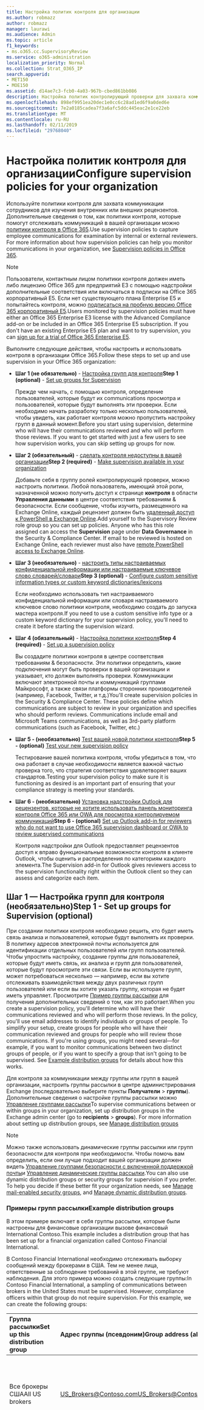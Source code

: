 ```yaml
---
title: Настройка политик контроля для организации
ms.author: robmazz
author: robmazz
manager: laurawi
ms.audience: Admin
ms.topic: article
f1_keywords:
- ms.o365.cc.SupervisoryReview
ms.service: o365-administration
localization_priority: Normal
ms.collection: Strat_O365_IP
search.appverid:
- MET150
- MOE150
ms.assetid: d14ae7c3-fcb0-4a03-967b-cbed861bb086
description: Настройка политик контролирующий проверки для захвата коммуникации сотрудников на рассмотрение.
ms.openlocfilehash: 898ef9951ea20dec1e0cc6c28ad1ed6f9a0ded6e
ms.sourcegitcommit: 7e2a0185cadea7f3a6afc5ddc445eac2e1ce22eb
ms.translationtype: MT
ms.contentlocale: ru-RU
ms.lasthandoff: 02/11/2019
ms.locfileid: "29768040"
---
```

# <a name="configure-supervision-policies-for-your-organization"></a><span data-ttu-id="c52f1-103">Настройка политик контроля для организации</span><span class="sxs-lookup"><span data-stu-id="c52f1-103">Configure supervision policies for your organization</span></span>

<span data-ttu-id="c52f1-p101">Используйте политики контроля для захвата коммуникации сотрудников для изучения внутренних или внешних рецензентов. Дополнительные сведения о том, как политики контроля, которые помогут отслеживать коммуникаций в вашей организации можно [политики контроля в Office 365](supervision-policies.md).</span><span class="sxs-lookup"><span data-stu-id="c52f1-p101">Use supervision policies to capture employee communications for examination by internal or external reviewers. For more information about how supervision policies can help you monitor communications in your organization, see [Supervision policies in Office 365](supervision-policies.md).</span></span>

> [!NOTE]
> <span data-ttu-id="c52f1-p102">Пользователи, контактным лицом политики контроля должен иметь либо лицензию Office 365 для предприятий E3 с помощью надстройки дополнительные соответствия или включаться в подписки на Office 365 корпоративный E5. Если нет существующего плана Enterprise E5 и попытайтесь контроля, можно [подписаться на пробную версию Office 365 корпоративный E5](https://go.microsoft.com/fwlink/p/?LinkID=698279).</span><span class="sxs-lookup"><span data-stu-id="c52f1-p102">Users monitored by supervision policies must have either an Office 365 Enterprise E3 license with the Advanced Compliance add-on or be included in an Office 365 Enterprise E5 subscription. If you don't have an existing Enterprise E5 plan and want to try supervision, you can [sign up for a trial of Office 365 Enterprise E5](https://go.microsoft.com/fwlink/p/?LinkID=698279).</span></span>
  
<span data-ttu-id="c52f1-108">Выполните следующие действия, чтобы настроить и использовать контроля в организации Office 365.</span><span class="sxs-lookup"><span data-stu-id="c52f1-108">Follow these steps to set up and use supervision in your Office 365 organization:</span></span>
  
- <span data-ttu-id="c52f1-109">**Шаг 1 (не обязательно)** - [Настройка групп для контроля](configure-supervision-policies.md#exampledist)</span><span class="sxs-lookup"><span data-stu-id="c52f1-109">**Step 1 (optional)** - [Set up groups for Supervision](configure-supervision-policies.md#exampledist)</span></span>

    <span data-ttu-id="c52f1-p103">Прежде чем начать, с помощью контроля, определение пользователей, которые будут их communications просмотра и пользователей, которые будут выполнять эти проверки. Если необходимо начать разработку только несколько пользователей, чтобы увидеть, как работает контроля можно пропустить настройку групп в данный момент.</span><span class="sxs-lookup"><span data-stu-id="c52f1-p103">Before you start using supervision, determine who will have their communications reviewed and who will perform those reviews. If you want to get started with just a few users to see how supervision works, you can skip setting up groups for now.</span></span>

- <span data-ttu-id="c52f1-112">**Шаг 2 (обязательный)** - [сделать контроля недоступны в вашей организации](configure-supervision-policies.md#MakeAvailable)</span><span class="sxs-lookup"><span data-stu-id="c52f1-112">**Step 2 (required)** - [Make supervision available in your organization](configure-supervision-policies.md#MakeAvailable)</span></span>

    <span data-ttu-id="c52f1-p104">Добавьте себя в группу ролей контролирующий проверки, можно настроить политики. Любой пользователь, имеющий этой роли, назначенной можно получить доступ к странице **контроля** в области **Управления данными** в центре соответствия требованиям & безопасности. Если сообщение, чтобы изучить, размещенного на Exchange Online, каждый рецензент должен быть [удаленный доступ к PowerShell в Exchange Online](https://docs.microsoft.com/powershell/exchange/exchange-online/disable-access-to-exchange-online-powershell).</span><span class="sxs-lookup"><span data-stu-id="c52f1-p104">Add yourself to the Supervisory Review role group so you can set up policies. Anyone who has this role assigned can access the **Supervision** page under **Data Governance** in the Security & Compliance Center. If email to be reviewed is hosted on Exchange Online, each reviewer must also have [remote PowerShell access to Exchange Online](https://docs.microsoft.com/powershell/exchange/exchange-online/disable-access-to-exchange-online-powershell).</span></span>

- <span data-ttu-id="c52f1-116">**Шаг 3 (необязательно)** - [настроить типы настраиваемых конфиденциальной информации или настраиваемые ключевое слово словарей/словари](configure-supervision-policies.md#sensitiveinfo)</span><span class="sxs-lookup"><span data-stu-id="c52f1-116">**Step 3 (optional)** - [Configure custom sensitive information types or custom keyword dictionaries/lexicons](configure-supervision-policies.md#sensitiveinfo)</span></span>

    <span data-ttu-id="c52f1-117">Если необходимо использовать тип настраиваемого конфиденциальной информации или словаря настраиваемого ключевое слово политики контроля, необходимо создать до запуска мастера контроля.</span><span class="sxs-lookup"><span data-stu-id="c52f1-117">If you need to use a custom sensitive info type or a custom keyword dictionary for your supervision policy, you'll need to create it before starting the supervision wizard.</span></span>

- <span data-ttu-id="c52f1-118">**Шаг 4 (обязательный)** - [Настройка политики контроля](configure-supervision-policies.md#setupsuper)</span><span class="sxs-lookup"><span data-stu-id="c52f1-118">**Step 4 (required)** - [Set up a supervision policy](configure-supervision-policies.md#setupsuper)</span></span>

    <span data-ttu-id="c52f1-p105">Вы создадите политики контроля в центре соответствия требованиям & безопасности. Эти политики определить, какие подключения могут быть проверки в вашей организации и указывает, кто должен выполнять проверки. Коммуникации включают электронной почты и коммуникаций группами Майкрософт, а также связи платформы сторонних производителей (например, Facebook, Twitter, и т.д.)</span><span class="sxs-lookup"><span data-stu-id="c52f1-p105">You'll create supervision policies in the Security & Compliance Center. These policies define which communications are subject to review in your organization and specifies who should perform reviews. Communications include email and Microsoft Teams communications, as well as 3rd-party platform communications (such as Facebook, Twitter, etc.)</span></span>

- <span data-ttu-id="c52f1-122">**Шаг 5 - (необязательно)** [Test вашей новой политики контроля](configure-supervision-policies.md#TestPolicy)</span><span class="sxs-lookup"><span data-stu-id="c52f1-122">**Step 5 - (optional)** [Test your new supervision policy](configure-supervision-policies.md#TestPolicy)</span></span>

    <span data-ttu-id="c52f1-123">Тестирование вашей политика контроля, чтобы убедиться в том, что она работает в случае необходимости является важной частью проверка того, что стратегия соответствия удовлетворяет ваших стандартов.</span><span class="sxs-lookup"><span data-stu-id="c52f1-123">Testing your supervision policy to make sure it is functioning as desired is an important part of ensuring that your compliance strategy is meeting your standards.</span></span>

- <span data-ttu-id="c52f1-124">**Шаг 6 - (необязательно)** [Установка надстройки Outlook для рецензентов, которые не хотите использовать панель мониторинга контроля Office 365 или OWA для просмотра контролируемом коммуникаций](configure-supervision-policies.md#UseOutlook)</span><span class="sxs-lookup"><span data-stu-id="c52f1-124">**Step 6 - (optional)** [Set up Outlook add-in for reviewers who do not want to use Office 365 supervision dashboard or OWA to review supervised communications](configure-supervision-policies.md#UseOutlook)</span></span>

    <span data-ttu-id="c52f1-125">Контроля надстройки для Outlook предоставляет рецензентов доступ к вправо функциональные возможности контроля в клиенте Outlook, чтобы оценить и распределения по категориям каждого элемента.</span><span class="sxs-lookup"><span data-stu-id="c52f1-125">The Supervision add-in for Outlook gives reviewers access to the supervision functionality right within the Outlook client so they can assess and categorize each item.</span></span>

<span data-ttu-id="c52f1-126"><a name="exampledist"> </a></span><span class="sxs-lookup"><span data-stu-id="c52f1-126"></span></span>

## <a name="step-1---set-up-groups-for-supervision-optional"></a><span data-ttu-id="c52f1-127">Шаг 1 — Настройка групп для контроля (необязательно)</span><span class="sxs-lookup"><span data-stu-id="c52f1-127">Step 1 - Set up groups for Supervision (optional)</span></span>

 <span data-ttu-id="c52f1-p106">При создании политики контроля необходимо решить, кто будет иметь связь анализа и пользователей, которые будут выполнять их проверки. В политику адресов электронной почты используется для идентификации отдельных пользователей или групп пользователей. Чтобы упростить настройку, создание группы для пользователей, которые будут иметь связь, их анализа и групп для пользователей, которые будут просмотрите эти связи. Если вы используете групп, может потребоваться несколько — например, если вы хотите отслеживать взаимодействия между двух различных групп пользователей или если вы хотите указать группу, которая не будет иметь управляет. Просмотрите [Пример группы рассылки](configure-supervision-policies.md#GroupExample) для получения дополнительных сведений о том, как это работает.</span><span class="sxs-lookup"><span data-stu-id="c52f1-p106">When you create a supervision policy, you'll determine who will have their communications reviewed and who will perform those reviews. In the policy, you'll use email addresses to identify individuals or groups of people. To simplify your setup, create groups for people who will have their communication reviewed and groups for people who will review those communications. If you're using groups, you might need several—for example, if you want to monitor communications between two distinct groups of people, or if you want to specify a group that isn't going to be supervised. See [Example distribution groups](configure-supervision-policies.md#GroupExample) for details about how this works.</span></span>
  
<span data-ttu-id="c52f1-p107">Для контроля за коммуникации между группы или групп в вашей организации, настроить группы рассылки в центре администрирования Exchange (последовательно выберите пункты **Получатели** \> **группы**). Дополнительные сведения о настройке группы рассылки можно [Управление группами рассылки](http://go.microsoft.com/fwlink/?LinkId=613635)</span><span class="sxs-lookup"><span data-stu-id="c52f1-p107">To supervise communications between or within groups in your organization, set up distribution groups in the Exchange admin center (go to **recipients** \> **groups**). For more information about setting up distribution groups, see [Manage distribution groups](http://go.microsoft.com/fwlink/?LinkId=613635)</span></span>
  
> [!NOTE]
> <span data-ttu-id="c52f1-p108">Можно также использовать динамические группы рассылки или групп безопасности для контроля при необходимости. Чтобы помочь вам определить, если они лучше подходит вашей организации должен видеть [Управление группами безопасности с включенной поддержкой почты](http://go.microsoft.com/fwlink/?LinkId=627033)и [Управление динамические группы рассылки](http://go.microsoft.com/fwlink/?LinkId=627058).</span><span class="sxs-lookup"><span data-stu-id="c52f1-p108">You can also use dynamic distribution groups or security groups for supervision if you prefer. To help you decide if these better fit your organization needs, see [Manage mail-enabled security groups](http://go.microsoft.com/fwlink/?LinkId=627033), and [Manage dynamic distribution groups](http://go.microsoft.com/fwlink/?LinkId=627058).</span></span>
  
<span data-ttu-id="c52f1-137"><a name="GroupExample"> </a></span><span class="sxs-lookup"><span data-stu-id="c52f1-137"></span></span>

### <a name="example-distribution-groups"></a><span data-ttu-id="c52f1-138">Примеры групп рассылки</span><span class="sxs-lookup"><span data-stu-id="c52f1-138">Example distribution groups</span></span>

<span data-ttu-id="c52f1-139">В этом примере включает в себя группы рассылки, которые были настроены для финансовые организации вызове финансовый International Contoso.</span><span class="sxs-lookup"><span data-stu-id="c52f1-139">This example includes a distribution group that has been set up for a financial organization called Contoso Financial International.</span></span>
  
<span data-ttu-id="c52f1-p109">В Contoso Financial International необходимо отслеживать выборку сообщений между брокерами в США. Тем не менее лица, ответственные за соблюдение требований в этой группе, не требуют наблюдения. Для этого примера можно создать следующие группы:</span><span class="sxs-lookup"><span data-stu-id="c52f1-p109">In Contoso Financial International, a sampling of communications between brokers in the United States must be supervised. However, compliance officers within that group do not require supervision. For this example, we can create the following groups:</span></span>
  
|<span data-ttu-id="c52f1-143">**Группа рассылки**</span><span class="sxs-lookup"><span data-stu-id="c52f1-143">**Set up this distribution group**</span></span>|<span data-ttu-id="c52f1-144">**Адрес группы (псевдоним)**</span><span class="sxs-lookup"><span data-stu-id="c52f1-144">**Group address (alias)**</span></span>|<span data-ttu-id="c52f1-145">**Описание**</span><span class="sxs-lookup"><span data-stu-id="c52f1-145">**Description**</span></span>|
|:-----|:-----|:-----|
|<span data-ttu-id="c52f1-146">Все брокеры США</span><span class="sxs-lookup"><span data-stu-id="c52f1-146">All US brokers</span></span> | <span data-ttu-id="c52f1-147">US_Brokers@Contoso.com</span><span class="sxs-lookup"><span data-stu-id="c52f1-147">US_Brokers@Contoso.com</span></span> | <span data-ttu-id="c52f1-148">Эта группа содержит адреса электронной почты всех брокеров из США, которые работают в компании Contoso.</span><span class="sxs-lookup"><span data-stu-id="c52f1-148">This group includes email addresses for all US-based brokers who work for Contoso.</span></span> |
| <span data-ttu-id="c52f1-149">Все ответственные за соответствие требованиям в США</span><span class="sxs-lookup"><span data-stu-id="c52f1-149">All US compliance officers</span></span> | <span data-ttu-id="c52f1-150">US_Compliance@Contoso.com</span><span class="sxs-lookup"><span data-stu-id="c52f1-150">US_Compliance@Contoso.com</span></span>  | <span data-ttu-id="c52f1-p110">Эта группа включает в себя адреса электронной почты для всех США контролеры, работающие для компании Contoso. Поскольку эта группа подмножество всех брокеры США, можно использовать этот псевдоним для освобождения контролеры из политики контроля.</span><span class="sxs-lookup"><span data-stu-id="c52f1-p110">This group includes email addresses for all US-based compliance officers who work for Contoso. Because this group is a subset of all US-based brokers, you can use this alias to exempt compliance officers from a supervision policy.</span></span> |
  
<span data-ttu-id="c52f1-153"><a name="MakeAvailable"> </a></span><span class="sxs-lookup"><span data-stu-id="c52f1-153"></span></span>

## <a name="step-2---make-supervision-available-in-your-organization-required"></a><span data-ttu-id="c52f1-154">Шаг 2 — сделать контроля недоступны в вашей организации (обязательный)</span><span class="sxs-lookup"><span data-stu-id="c52f1-154">Step 2 - Make supervision available in your organization (required)</span></span>

<span data-ttu-id="c52f1-155">Чтобы сделать **контроля** в меню параметров в центре соответствия требованиям & безопасности, необходимо назначить роль контролирующий Review администратора.</span><span class="sxs-lookup"><span data-stu-id="c52f1-155">To make **Supervision** available as a menu option in the Security & Compliance Center, you must be assigned the Supervisory Review Administrator role.</span></span>
  
<span data-ttu-id="c52f1-156">Для этого можно либо добавить себя как член группы ролей контролирующий Просмотр, или можно создать новую группу ролей.</span><span class="sxs-lookup"><span data-stu-id="c52f1-156">To do this, you can either add yourself as a member of the Supervisory Review role group, or you can create a new role group.</span></span>
  
### <a name="add-members-to-the-supervisory-review-role-group"></a><span data-ttu-id="c52f1-157">Добавление членов в группу ролей контролирующий проверки</span><span class="sxs-lookup"><span data-stu-id="c52f1-157">Add members to the Supervisory Review role group</span></span>

1. <span data-ttu-id="c52f1-158">Вход в [https://protection.office.com](https://protection.office.com) с использованием учетных данных для учетной записи администратора в организации Office 365.</span><span class="sxs-lookup"><span data-stu-id="c52f1-158">Sign into [https://protection.office.com](https://protection.office.com) using credentials for an admin account in your Office 365 organization.</span></span>

2. <span data-ttu-id="c52f1-159">В центре соответствия требованиям & безопасности перейдите к **разрешениями**.</span><span class="sxs-lookup"><span data-stu-id="c52f1-159">In the Security & Compliance Center, go to **Permissions**.</span></span>

3. <span data-ttu-id="c52f1-160">Выберите группу ролей **Контролирующий Review** и щелкните значок Правка.</span><span class="sxs-lookup"><span data-stu-id="c52f1-160">Select the **Supervisory Review** role group and then click the Edit icon.</span></span>

4. <span data-ttu-id="c52f1-161">В разделе **Участники** добавьте пользователей, которые вы хотите управлять контроля для вашей организации.</span><span class="sxs-lookup"><span data-stu-id="c52f1-161">In the **Members** section, add the people who you want to manage supervision for your organization.</span></span>

### <a name="create-a-new-role-group"></a><span data-ttu-id="c52f1-162">Создание новой группы ролей</span><span class="sxs-lookup"><span data-stu-id="c52f1-162">Create a new role group</span></span>

1. <span data-ttu-id="c52f1-163">Вход в [https://protection.office.com](https://protection.office.com) с использованием учетных данных для учетной записи администратора в организации Office 365.</span><span class="sxs-lookup"><span data-stu-id="c52f1-163">Sign into [https://protection.office.com](https://protection.office.com) using credentials for an admin account in your Office 365 organization.</span></span>

2. <span data-ttu-id="c52f1-164">В центре соответствия требованиям & безопасности, перейдите к **разрешениями** и нажмите кнопку Добавить (**+**).</span><span class="sxs-lookup"><span data-stu-id="c52f1-164">In the Security & Compliance Center, go to **Permissions** and then click Add (**+**).</span></span>

3. <span data-ttu-id="c52f1-p111">В разделе **ролей** нажмите кнопку Добавить (**+**) и прокрутки вниз до **Контролирующий Review администратора**. Добавьте эту роль в группу ролей.</span><span class="sxs-lookup"><span data-stu-id="c52f1-p111">In the **Roles** section, click Add (**+**) and scroll down to **Supervisory Review Administrator**. Add this role to the role group.</span></span>

4. <span data-ttu-id="c52f1-167">В разделе **Участники** добавьте пользователей, которые вы хотите управлять контроля для вашей организации.</span><span class="sxs-lookup"><span data-stu-id="c52f1-167">In the **Members** section, add the people who you want to manage supervision for your organization.</span></span>

<span data-ttu-id="c52f1-168">Дополнительные сведения о группах ролей и разрешений можно [разрешения безопасности Office 365 &amp; центре соответствия требованиям](permissions-in-the-security-and-compliance-center.md).</span><span class="sxs-lookup"><span data-stu-id="c52f1-168">For more information about role groups and permissions, see [Permissions in the Office 365 Security &amp; Compliance Center](permissions-in-the-security-and-compliance-center.md).</span></span>

### <a name="enable-remote-powershell-access-for-reviewers-if-email-is-hosted-on-exchange-online"></a><span data-ttu-id="c52f1-169">Включить удаленный доступ к PowerShell для рецензентов (если электронной почты, размещенного на Exchange Online)</span><span class="sxs-lookup"><span data-stu-id="c52f1-169">Enable remote PowerShell access for reviewers (if email is hosted on Exchange Online)</span></span>

1. <span data-ttu-id="c52f1-170">Следуйте рекомендациям в статье [разрешать и запрещать доступ к Exchange Online PowerShell](https://docs.microsoft.com/powershell/exchange/exchange-online/disable-access-to-exchange-online-powershell).</span><span class="sxs-lookup"><span data-stu-id="c52f1-170">Follow the guidance in [Enable or disable access to Exchange Online PowerShell](https://docs.microsoft.com/powershell/exchange/exchange-online/disable-access-to-exchange-online-powershell).</span></span>

<span data-ttu-id="c52f1-171"><a name="sensitiveinfo"> </a></span><span class="sxs-lookup"><span data-stu-id="c52f1-171"></span></span>
  
## <a name="step-3---create-custom-sensitive-information-types-or-custom-keyword-dictionaries-optional"></a><span data-ttu-id="c52f1-172">Шаг 3 — Создание типы настраиваемых конфиденциальной информации или словарей настраиваемых ключевого слова (необязательно)</span><span class="sxs-lookup"><span data-stu-id="c52f1-172">Step 3 - Create custom sensitive information types or custom keyword dictionaries (optional)</span></span>

<span data-ttu-id="c52f1-173">Чтобы выбрать из существующих типов настраиваемых конфиденциальной информации или словарей настраиваемых ключевого слова в мастере политики контроля необходимо сначала создать эти элементы при необходимости.</span><span class="sxs-lookup"><span data-stu-id="c52f1-173">In order to pick from existing custom sensitive information types or custom keyword dictionaries in the supervision policy wizard, you first need to create these items if needed.</span></span>

### <a name="create-custom-sensitive-information-types"></a><span data-ttu-id="c52f1-174">Создание типов настраиваемых конфиденциальной информации</span><span class="sxs-lookup"><span data-stu-id="c52f1-174">Create custom sensitive information types</span></span>

1. <span data-ttu-id="c52f1-p112">Создание нового типа конфиденциальной информации в центре соответствия требованиям & безопасности Office 365. Перейдите к **классификации** \> **типов конфиденциальной информации** и следуйте инструкциям **мастера создания типа конфиденциальной информации**. Здесь вы обязуетесь:</span><span class="sxs-lookup"><span data-stu-id="c52f1-p112">Create a new sensitive information type in the Office 365 Security & Compliance Center. Navigate to **Classifications** \> **Sensitive info types** and follow the steps in the **New sensitive info type wizard**. Here you will:</span></span>

    - <span data-ttu-id="c52f1-178">Определите имя и описание для типа конфиденциальной информации</span><span class="sxs-lookup"><span data-stu-id="c52f1-178">Define a name and description for the sensitive info type</span></span>
    - <span data-ttu-id="c52f1-179">Определите близости, уровень вероятности и элементы основной шаблон</span><span class="sxs-lookup"><span data-stu-id="c52f1-179">Define the proximity, confidence level, and primary pattern elements</span></span>
    - <span data-ttu-id="c52f1-180">Просмотрите выбранные параметры и создать тип конфиденциальной информации</span><span class="sxs-lookup"><span data-stu-id="c52f1-180">Review your selections and create the sensitive info type</span></span>

    <span data-ttu-id="c52f1-181">Для получения дополнительных сведений см. [Создание типа настраиваемого конфиденциальной информации](create-a-custom-sensitive-information-type.md).</span><span class="sxs-lookup"><span data-stu-id="c52f1-181">For more detailed information, see [Create a custom sensitive information type](create-a-custom-sensitive-information-type.md).</span></span>

### <a name="create-custom-keyword-dictionarylexicon"></a><span data-ttu-id="c52f1-182">Создание словаря настраиваемого ключевое слово/словарь</span><span class="sxs-lookup"><span data-stu-id="c52f1-182">Create custom keyword dictionary/lexicon</span></span>

1. <span data-ttu-id="c52f1-p113">В текстовом редакторе (например, "Блокнот"), создайте новый файл, который включает в себя ключевых терминов, которые вы хотите отслеживать в политике контроля. Убедитесь, что каждый термин в отдельной строке и сохраните файл в формате **Юникод и UTF-16 (маленьким Endian)** .</span><span class="sxs-lookup"><span data-stu-id="c52f1-p113">Using a text editor (like Notepad), create a new file that includes the keyword terms you'd like to monitor in a supervision policy. Make sure each term is on a separate line and save the file in the **Unicode/UTF-16 (Little Endian)** format.</span></span>
2. <span data-ttu-id="c52f1-p114">Импорт файла ключевого слова в клиент Office 365 с помощью PowerShell. Для подключения к Office 365 с помощью PowerShell видеть [подключение к & безопасности Office 365 PowerShell центр соответствия требованиям](https://docs.microsoft.com/powershell/exchange/office-365-scc/connect-to-scc-powershell/connect-to-scc-powershell).</span><span class="sxs-lookup"><span data-stu-id="c52f1-p114">Import the keyword file into your Office 365 tenant using PowerShell. To connect to Office 365 with PowerShell, see [Connect to Office 365 Security & Compliance Center PowerShell](https://docs.microsoft.com/powershell/exchange/office-365-scc/connect-to-scc-powershell/connect-to-scc-powershell).</span></span>

    <span data-ttu-id="c52f1-187">После подключения к Office 365 с помощью PowerShell, выполните следующие команды, чтобы импортировать словаре ключевое слово:</span><span class="sxs-lookup"><span data-stu-id="c52f1-187">After you've connected to Office 365 with PowerShell, run the following commands to import your keyword dictionary:</span></span>

    ```
    $fileData = Get-Content "your keyword path and file name" -Encoding Byte -ReadCount 0

    New-DlpKeywordDictionary -Name "Name for your keyword dictionary" -Description "optional description for your keyword dictionary" -FileData $fileData
    ```
    <span data-ttu-id="c52f1-188">Для получения дополнительных сведений см. [Создание словаря ключевого слова](create-a-keyword-dictionary.md).</span><span class="sxs-lookup"><span data-stu-id="c52f1-188">For more detailed information, see [Create a keyword dictionary](create-a-keyword-dictionary.md).</span></span>

3. <span data-ttu-id="c52f1-p115">Создание нового типа конфиденциальной информации в центре соответствия требованиям & безопасности Office 365. Перейдите к **классификации** \> **типов конфиденциальной информации** и следуйте инструкциям **мастера создания типа конфиденциальной информации**. Здесь вы обязуетесь:</span><span class="sxs-lookup"><span data-stu-id="c52f1-p115">Create a new sensitive information type in the Office 365 Security & Compliance Center. Navigate to **Classifications** \> **Sensitive info types** and follow the steps in the **New sensitive info type wizard**. Here you will:</span></span>

    - <span data-ttu-id="c52f1-192">Определите имя и описание для типа конфиденциальной информации</span><span class="sxs-lookup"><span data-stu-id="c52f1-192">Define a name and description for the sensitive info type</span></span>
    - <span data-ttu-id="c52f1-193">Добавление вспомогательного словаря в качестве требования для соответствующего элемента</span><span class="sxs-lookup"><span data-stu-id="c52f1-193">Add your custom dictionary as a requirement for the matching element</span></span>
    - <span data-ttu-id="c52f1-194">Просмотрите выбранные параметры и создать тип конфиденциальной информации</span><span class="sxs-lookup"><span data-stu-id="c52f1-194">Review your selections and create the sensitive info type</span></span>

    <span data-ttu-id="c52f1-195">После создания настраиваемого словаря/словарь можно просмотреть настроенные ключевых слов, с помощью командлета [Get-DlpKeywordDictionary](https://docs.microsoft.com/powershell/module/exchange/policy-and-compliance-dlp/get-dlpkeyworddictionary) или добавлять и удалять термины, с помощью командлета [Set-DlpKeywordDictionary](https://docs.microsoft.com/powershell/module/exchange/policy-and-compliance-dlp/set-dlpkeyworddictionary) .</span><span class="sxs-lookup"><span data-stu-id="c52f1-195">After the custom dictionary/lexicon is created, you can view the configured keywords using the [Get-DlpKeywordDictionary](https://docs.microsoft.com/powershell/module/exchange/policy-and-compliance-dlp/get-dlpkeyworddictionary) cmdlet or add and remove terms using the [Set-DlpKeywordDictionary](https://docs.microsoft.com/powershell/module/exchange/policy-and-compliance-dlp/set-dlpkeyworddictionary) cmdlet.</span></span>

    <span data-ttu-id="c52f1-196">Для получения дополнительных сведений см. [Создание типа настраиваемого конфиденциальной информации](create-a-custom-sensitive-information-type.md).</span><span class="sxs-lookup"><span data-stu-id="c52f1-196">For more detailed information, see [Create a custom sensitive information type](create-a-custom-sensitive-information-type.md).</span></span>

<span data-ttu-id="c52f1-197"><a name="setupsuper"> </a></span><span class="sxs-lookup"><span data-stu-id="c52f1-197"></span></span>

## <a name="step-4---set-up-a-supervision-policy-required"></a><span data-ttu-id="c52f1-198">Шаг 4: настройте политику контроля (обязательный)</span><span class="sxs-lookup"><span data-stu-id="c52f1-198">Step 4 - Set up a supervision policy (required)</span></span>
  
1. <span data-ttu-id="c52f1-199">Вход в [https://protection.office.com](https://protection.office.com) с использованием учетных данных для учетной записи администратора в организации Office 365.</span><span class="sxs-lookup"><span data-stu-id="c52f1-199">Sign into [https://protection.office.com](https://protection.office.com) using credentials for an admin account in your Office 365 organization.</span></span>

2. <span data-ttu-id="c52f1-200">В центре соответствия требованиям & безопасности выберите **контроля**.</span><span class="sxs-lookup"><span data-stu-id="c52f1-200">In the Security & Compliance Center, select **Supervision**.</span></span>
  
3. <span data-ttu-id="c52f1-p116">Выберите команду **Создать** и затем следуйте указаниям мастера для настройки политики на следующих страницах. С помощью мастера, который выполняет следующие действия:</span><span class="sxs-lookup"><span data-stu-id="c52f1-p116">Select **Create** and then follow the wizard to set up the following pages of the policy. Using the wizard, you will:</span></span>

    - <span data-ttu-id="c52f1-203">Задайте политику, имя и описание.</span><span class="sxs-lookup"><span data-stu-id="c52f1-203">Give the policy a name and description.</span></span>
    - <span data-ttu-id="c52f1-204">Выбор пользователей или групп, чтобы контролировать, включая Выбор пользователей или групп, которые требуется исключить.</span><span class="sxs-lookup"><span data-stu-id="c52f1-204">Choose the users or groups to supervise, including choosing users or groups you'd like to exclude.</span></span>
    - <span data-ttu-id="c52f1-205">Определите условия политики контроля.</span><span class="sxs-lookup"><span data-stu-id="c52f1-205">Define the supervision policy conditions.</span></span>
    - <span data-ttu-id="c52f1-p117">Выберите, нужно ли включать типы конфиденциальной информации. Здесь указывается, где можно выбрать по умолчанию и типы настраиваемых конфиденциальные сведения.</span><span class="sxs-lookup"><span data-stu-id="c52f1-p117">Choose if you'd like to include sensitive information types. This is where you can select default and custom sensitive info types.</span></span>
    - <span data-ttu-id="c52f1-208">Определите процент коммуникаций для просмотра.</span><span class="sxs-lookup"><span data-stu-id="c52f1-208">Define the percentage of communications to review.</span></span>
    - <span data-ttu-id="c52f1-p118">Выберите пункт Рецензенты для политики. Проверяющие могут быть отдельным пользователям или [группам безопасности с включенной поддержкой почты](https://docs.microsoft.com/Exchange/recipients-in-exchange-online/manage-mail-enabled-security-groups#create-a-mail-enabled-security-group).</span><span class="sxs-lookup"><span data-stu-id="c52f1-p118">Choose the reviewers for the policy. Reviewers can be individual users or [mail-enabled security groups](https://docs.microsoft.com/Exchange/recipients-in-exchange-online/manage-mail-enabled-security-groups#create-a-mail-enabled-security-group).</span></span>
    - <span data-ttu-id="c52f1-211">Просмотрите выбранные параметры политики и создать политику.</span><span class="sxs-lookup"><span data-stu-id="c52f1-211">Review your policy selections and create the policy.</span></span>

<span data-ttu-id="c52f1-212"><a name="TestPolicy"> </a></span><span class="sxs-lookup"><span data-stu-id="c52f1-212"></span></span>

## <a name="step-5---test-your-supervision-policy-optional"></a><span data-ttu-id="c52f1-213">Шаг 5 - Test вашей политике контроля (необязательно)</span><span class="sxs-lookup"><span data-stu-id="c52f1-213">Step 5 - Test your supervision policy (optional)</span></span>

<span data-ttu-id="c52f1-p119">После создания политики контроля, рекомендуется проверить, убедитесь, что условия, которую вы задали должным образом применяются в политике. Можно также для [проверки политик предотвращения (DLP) потери данных](create-test-tune-dlp-policy.md) при политик контроля включают типы конфиденциальной информации. Выполните следующие действия, чтобы проверить политики контроля.</span><span class="sxs-lookup"><span data-stu-id="c52f1-p119">After you create a supervision policy, it's a good idea to test to make sure that the conditions you defined are being properly enforced by the policy. You may also want to [test your data loss prevention (DLP) policies](create-test-tune-dlp-policy.md) if your supervision policies include sensitive information types. Follow the steps below to test your supervision policy:</span></span>

1. <span data-ttu-id="c52f1-217">Open клиентом электронной почты или группами Майкрософт войти в систему под учетной записью контролируемом пользователя, заданных в политике, которое требуется проверить.</span><span class="sxs-lookup"><span data-stu-id="c52f1-217">Open an email client or Microsoft Teams logged in as a supervised user defined in the policy you want to test.</span></span>
2. <span data-ttu-id="c52f1-p120">Отправка электронной почты или группами Майкрософт чата, заданным критериям, который был определен в политике контроля. Это может быть ключевое слово, размер вложения, домен, и т.д. Убедитесь, что вам определить, является ли настроек параметров условного в политике слишком строгий или слишком строгую.</span><span class="sxs-lookup"><span data-stu-id="c52f1-p120">Send an email or Microsoft Teams chat that meets the criteria you've defined in the supervision policy. This can be a keyword, attachment size, domain, etc. Make sure you determine if your configured conditional settings in the policy is too restrictive or too lenient.</span></span>

    > [!Note]
    > <span data-ttu-id="c52f1-p121">Может быть назначенными политиками по электронной почте обрабатываются в почти в режиме реального времени и сразу же после настройки политики, можно проверить. Обсуждения в группах Майкрософт может занять до 24 часов для полной обработки в политике.</span><span class="sxs-lookup"><span data-stu-id="c52f1-p121">Emails subject to defined policies are processed in near real-time and can be tested immediately after the policy is configured. Chats in Microsoft Teams can take up to 24 hours to fully process in a policy.</span></span> 

3. <span data-ttu-id="c52f1-p122">Войдите в качестве проверяющего, определенных в политике контроля клиента Office 365. Перейдите к **контроля** > *Your политики Custom* > **Open** для просмотра отчетов для политики.</span><span class="sxs-lookup"><span data-stu-id="c52f1-p122">Log into your Office 365 tenant as a reviewer designated in the supervision policy. Navigate to **Supervision** > *Your Custom Policy* > **Open** to view the report for the policy.</span></span>

<span data-ttu-id="c52f1-224"><a name="UseOutlook"> </a></span><span class="sxs-lookup"><span data-stu-id="c52f1-224"></span></span>

## <a name="step-6---set-up-outlook-add-in-for-reviewers-optional"></a><span data-ttu-id="c52f1-225">Шаг 6 - Настройка надстройки Outlook для рецензентов (необязательно)</span><span class="sxs-lookup"><span data-stu-id="c52f1-225">Step 6 - Set up Outlook add-in for reviewers (optional)</span></span>

<span data-ttu-id="c52f1-226">Рецензентов, которые необходимо использовать Outlook вместо использования панели мониторинга контроля в Office 365 или Outlook в Интернете для проверки связи необходимо установить контроля надстройки для их клиента Outlook.</span><span class="sxs-lookup"><span data-stu-id="c52f1-226">Reviewers that want to use Outlook instead of using the Supervision dashboard in Office 365 or Outlook on the web to review communications must install the Supervision add-in for their Outlook client.</span></span>

### <a name="step-1-copy-the-address-for-the-supervision-mailbox"></a><span data-ttu-id="c52f1-227">Шаг 1: Скопируйте адрес почтового ящика контроля</span><span class="sxs-lookup"><span data-stu-id="c52f1-227">Step 1: Copy the address for the supervision mailbox</span></span>

<span data-ttu-id="c52f1-228">Чтобы установить надстройки для Outlook на рабочем столе, вам потребуются адрес для контроля почтового ящика, который был создан как часть процесса установки политики контроля.</span><span class="sxs-lookup"><span data-stu-id="c52f1-228">To install the add-in for Outlook desktop, you'll need the address for the supervision mailbox that was created as part of the supervision policy setup.</span></span>
  
> [!NOTE]
> <span data-ttu-id="c52f1-229">Если созданный другим пользователем политики, то необходимо получить этот адрес из них, чтобы установить надстройку.</span><span class="sxs-lookup"><span data-stu-id="c52f1-229">If someone else created the policy, you'll need to get this address from them to install the add-in.</span></span>

 <span data-ttu-id="c52f1-230">**Чтобы найти адрес почтового ящика контроля**</span><span class="sxs-lookup"><span data-stu-id="c52f1-230">**To find the supervision mailbox address**</span></span>
  
1. <span data-ttu-id="c52f1-231">Вход в [безопасности &amp; центре соответствия требованиям](https://protection.office.com) с использованием учетных данных для учетной записи администратора в организации Office 365.</span><span class="sxs-lookup"><span data-stu-id="c52f1-231">Sign into the [Security &amp; Compliance Center](https://protection.office.com) using credentials for an admin account in your Office 365 organization.</span></span>

2. <span data-ttu-id="c52f1-232">Перейдите к **контроля**.</span><span class="sxs-lookup"><span data-stu-id="c52f1-232">Go to **Supervision**.</span></span>

3. <span data-ttu-id="c52f1-233">Выберите политику контроля, сбор коммуникаций, которые необходимо просмотреть.</span><span class="sxs-lookup"><span data-stu-id="c52f1-233">Click the supervision policy that's gathering the communications you want to review.</span></span>

4. <span data-ttu-id="c52f1-234">Всплывающее окно сведения о политике в разделе **контроля почтового ящика**скопируйте адрес.</span><span class="sxs-lookup"><span data-stu-id="c52f1-234">In the policy details flyout, under **Supervision mailbox**, copy the address.</span></span><br/><span data-ttu-id="c52f1-235">![В разделе «Контроля почтового ящика» отображаются с выделением адрес почтового ящика контроля всплывающее окно сведений политики контроля](media/71779d0e-4f01-4dd3-8234-5f9c30eeb067.jpg)</span><span class="sxs-lookup"><span data-stu-id="c52f1-235">![The 'Supervision Mailbox' section of a supervision policy's details flyout showing the supervision mailbox address highlighted](media/71779d0e-4f01-4dd3-8234-5f9c30eeb067.jpg)</span></span>
  
### <a name="step-2-configure-the-supervision-mailbox-for-outlook-desktop-access"></a><span data-ttu-id="c52f1-236">Шаг 2: Настройка почтовых ящиков контроля для доступа к Outlook для настольных систем</span><span class="sxs-lookup"><span data-stu-id="c52f1-236">Step 2: Configure the supervision mailbox for Outlook desktop access</span></span>

<span data-ttu-id="c52f1-237">Далее рецензентов потребуется выполнить две команды Exchange Online PowerShell, необходимые для подключения к почтовому ящику контроля Outlook.</span><span class="sxs-lookup"><span data-stu-id="c52f1-237">Next, reviewers will need to run a couple Exchange Online PowerShell commands so they can connect Outlook to the supervision mailbox.</span></span>
  
1. <span data-ttu-id="c52f1-p123">Подключение к Exchange Online PowerShell. [Как это сделать?](https://docs.microsoft.com/powershell/exchange/exchange-online/connect-to-exchange-online-powershell/connect-to-exchange-online-powershell)</span><span class="sxs-lookup"><span data-stu-id="c52f1-p123">Connect to Exchange Online PowerShell. [How do I do this?](https://docs.microsoft.com/powershell/exchange/exchange-online/connect-to-exchange-online-powershell/connect-to-exchange-online-powershell)</span></span>

2. <span data-ttu-id="c52f1-240">Выполните следующие команды, где *SupervisoryReview{GUID}@domain.onmicrosoft.com* — адрес, скопированный в шаге 1, а *пользователь* — это имя проверяющий пользователей, которые будут подключаться к почтовому ящику контроля на шаге 3.</span><span class="sxs-lookup"><span data-stu-id="c52f1-240">Run the following commands, where  *SupervisoryReview{GUID}@domain.onmicrosoft.com*  is the address you copied in Step 1 above, and  *User*  is the name of the reviewer who will be connecting to the supervision mailbox in Step 3.</span></span>

    ```Add-MailboxPermission "SupervisoryReview{GUID}@domain.onmicrosoft.com" -User <alias or email address of the account that has reviewer permissions to the supervision mailbox> -AccessRights FullAccess```

    ```Set-Mailbox "<SupervisoryReview{GUID}@domain.onmicrosoft.com>" -HiddenFromAddressListsEnabled: $false```

3. <span data-ttu-id="c52f1-241">Подождите, пока по крайней мере один час, прежде чем перейти к шагу 3 ниже.</span><span class="sxs-lookup"><span data-stu-id="c52f1-241">Wait at least an hour before moving on to Step 3 below.</span></span>

### <a name="step-3-create-an-outlook-profile-to-connect-to-the-supervision-mailbox"></a><span data-ttu-id="c52f1-242">Шаг 3: Создание профиля Outlook для подключения к почтовому ящику контроля</span><span class="sxs-lookup"><span data-stu-id="c52f1-242">Step 3: Create an Outlook profile to connect to the supervision mailbox</span></span>

<span data-ttu-id="c52f1-243">На последнем этапе рецензентов потребуется создать профиль Outlook для подключения к почтовому ящику контроля.</span><span class="sxs-lookup"><span data-stu-id="c52f1-243">For the final step, reviewers will need to create an Outlook profile to connect to the supervision mailbox.</span></span>

> [!NOTE]
> <span data-ttu-id="c52f1-p124">Чтобы создать новый профиль Outlook, используется параметры электронной почты в панели управления Windows. Путь, который времени для получения этих параметров могут зависеть от операционной системы Windows (Windows 7, Windows 8 или Windows 10) требуется использовать, и какие версии Outlook.</span><span class="sxs-lookup"><span data-stu-id="c52f1-p124">To create a new Outlook profile, you'll use the Mail settings in the Windows Control Panel. The path you take to get to these settings might depend on which Windows operating system (Windows 7, Windows 8, or Windows 10) you're using, and which version of Outlook is installed.</span></span>
  
1. <span data-ttu-id="c52f1-246">Откройте панель управления, а в поле **поиска** в верхней части окна введите **почты**.</span><span class="sxs-lookup"><span data-stu-id="c52f1-246">Open the Control Panel, and in the **Search** box at the top of the window, type **Mail**.</span></span><br/><span data-ttu-id="c52f1-p125">(Не том, как получить в панели управления? Просмотреть [где — панель управления?](https://support.microsoft.com/help/13764/windows-where-is-control-panel))</span><span class="sxs-lookup"><span data-stu-id="c52f1-p125">(Not sure how to get to the Control Panel? See [Where is Control Panel?](https://support.microsoft.com/help/13764/windows-where-is-control-panel))</span></span>
  
2. <span data-ttu-id="c52f1-249">Откройте **почтовое** приложение.</span><span class="sxs-lookup"><span data-stu-id="c52f1-249">Open the **Mail** app.</span></span>

3. <span data-ttu-id="c52f1-250">**Настройка почты - Outlook**нажмите кнопку **Показать**.</span><span class="sxs-lookup"><span data-stu-id="c52f1-250">In **Mail Setup - Outlook**, click **Show Profiles**.</span></span><br/><span data-ttu-id="c52f1-251">![«Настройка почты - Outlook» диалоговое окно с кнопкой Показать конфигурации с выделением](media/28b5dae9-d10c-4f2b-926a-294c857d555c.jpg)</span><span class="sxs-lookup"><span data-stu-id="c52f1-251">![The 'Mail Setup - Outlook' dialog box with the 'Show Profiles' button highlighted](media/28b5dae9-d10c-4f2b-926a-294c857d555c.jpg)</span></span>
  
4. <span data-ttu-id="c52f1-p126">В **почты**нажмите кнопку **Добавить**. В **Новый профиль**, введите имя почтового ящика контроля (например, **контроля**).</span><span class="sxs-lookup"><span data-stu-id="c52f1-p126">In **Mail**, click **Add**. Then, in **New Profile**, enter a name for the supervision mailbox (such as **Supervision**).</span></span><br/><span data-ttu-id="c52f1-254">![Диалоговое окно «Новый профиль», отображающее имя «Контроля» в поле «Имя профиля»](media/d02ae181-b541-4ec6-8f51-698f30033204.jpg)</span><span class="sxs-lookup"><span data-stu-id="c52f1-254">![The 'New Profile' dialog showing the name 'Supervision' in the 'Profile Name' box](media/d02ae181-b541-4ec6-8f51-698f30033204.jpg)</span></span>
  
5. <span data-ttu-id="c52f1-255">В **Outlook подключение к Office 365**выберите **подключение к другой учетной записи**.</span><span class="sxs-lookup"><span data-stu-id="c52f1-255">In **Connect Outlook to Office 365**, click **Connect to a different account**.</span></span><br/><span data-ttu-id="c52f1-256">![Сообщение «подключение Outlook к Office 365"с выделением ссылки «Подключиться к другой учетной записи»](media/fac49ff8-a7f0-4e82-a271-9ec045a95de1.jpg)</span><span class="sxs-lookup"><span data-stu-id="c52f1-256">![The 'Connect Outlook to Office 365' message with the 'Connect to a different account' link highlighted](media/fac49ff8-a7f0-4e82-a271-9ec045a95de1.jpg)</span></span>
  
6. <span data-ttu-id="c52f1-257">**Автоматическая настройка учетной записи**выберите пункт **настройки вручную или дополнительные типы серверов**и нажмите кнопку **Далее**.</span><span class="sxs-lookup"><span data-stu-id="c52f1-257">In **Auto Account Setup**, choose **Manual setup or additional server types**, and then click **Next**.</span></span>

7. <span data-ttu-id="c52f1-p127">В списке **Выберите тип учетной записи**выберите **Office 365**. В поле **Адрес электронной почты** введите адрес почтового ящика контроля, скопированные ранее.</span><span class="sxs-lookup"><span data-stu-id="c52f1-p127">In **Choose Your Account Type**, choose **Office 365**. Then, in the **Email Address** box, enter the address of the supervision mailbox you copied previously.</span></span><br/><span data-ttu-id="c52f1-260">![Страница «Выбор типа вашей учетной записи» диалоговое окно «Добавить учетную запись» в Outlook, отображается в поле «Адрес электронной почты» с выделением.](media/4f601236-9f69-4cf6-a58c-0b91204aa8cb.jpg)</span><span class="sxs-lookup"><span data-stu-id="c52f1-260">![The 'Choose Your Account Type' page of the 'Add Account' dialog in Outlook showing the 'Email Address' box highlighted.](media/4f601236-9f69-4cf6-a58c-0b91204aa8cb.jpg)</span></span>
  
8. <span data-ttu-id="c52f1-261">При появлении запроса введите учетные данные Office 365.</span><span class="sxs-lookup"><span data-stu-id="c52f1-261">When prompted, enter your Office 365 credentials.</span></span>

9. <span data-ttu-id="c52f1-262">Если успешно завершена, вы увидите \*\*контроля - \<имя политики\> \*\* папка отображается в представлении списка папки в Outlook.</span><span class="sxs-lookup"><span data-stu-id="c52f1-262">If successful, you'll see the **Supervision - \<policy name\>** folder listed in the Folder List view in Outlook.</span></span>

## <a name="powershell-reference"></a><span data-ttu-id="c52f1-263">Ссылка на PowerShell</span><span class="sxs-lookup"><span data-stu-id="c52f1-263">PowerShell reference</span></span>

<span data-ttu-id="c52f1-264">При необходимости можно создавать и управлять с помощью следующих командлетов PowerShell политики контроля:</span><span class="sxs-lookup"><span data-stu-id="c52f1-264">If needed, you can create and manage supervision policies using the following PowerShell cmdlets:</span></span>

- [<span data-ttu-id="c52f1-265">Новый SupervisoryReviewPolicyV2</span><span class="sxs-lookup"><span data-stu-id="c52f1-265">New-SupervisoryReviewPolicyV2</span></span>](https://docs.microsoft.com/powershell/module/exchange/policy-and-compliance/new-supervisoryreviewpolicyv2?view=exchange-ps)
- [<span data-ttu-id="c52f1-266">Get-SupervisoryReviewPolicyV2</span><span class="sxs-lookup"><span data-stu-id="c52f1-266">Get-SupervisoryReviewPolicyV2</span></span>](https://docs.microsoft.com/powershell/module/exchange/policy-and-compliance/get-supervisoryreviewpolicyv2?view=exchange-ps)
- [<span data-ttu-id="c52f1-267">SET-SupervisoryReviewPolicyV2</span><span class="sxs-lookup"><span data-stu-id="c52f1-267">Set-SupervisoryReviewPolicyV2</span></span>](https://docs.microsoft.com/powershell/module/exchange/policy-and-compliance/set-supervisoryreviewpolicyv2?view=exchange-ps)
- [<span data-ttu-id="c52f1-268">Remove-SupervisoryReviewPolicyV2</span><span class="sxs-lookup"><span data-stu-id="c52f1-268">Remove-SupervisoryReviewPolicyV2</span></span>](https://docs.microsoft.com/powershell/module/exchange/policy-and-compliance/remove-supervisoryreviewpolicyv2?view=exchange-ps)
- [<span data-ttu-id="c52f1-269">Новый SupervisoryReviewRule</span><span class="sxs-lookup"><span data-stu-id="c52f1-269">New-SupervisoryReviewRule</span></span>](https://docs.microsoft.com/powershell/module/exchange/policy-and-compliance/new-supervisoryreviewrule?view=exchange-ps)
- [<span data-ttu-id="c52f1-270">SET-SupervisoryReviewRule</span><span class="sxs-lookup"><span data-stu-id="c52f1-270">Set-SupervisoryReviewRule</span></span>](https://docs.microsoft.com/powershell/module/exchange/policy-and-compliance/set-supervisoryreviewrule?view=exchange-ps)
- [<span data-ttu-id="c52f1-271">Get-SupervisoryReviewActivity</span><span class="sxs-lookup"><span data-stu-id="c52f1-271">Get-SupervisoryReviewActivity</span></span>](https://docs.microsoft.com/powershell/module/exchange/reporting/get-supervisoryreviewactivity)
- [<span data-ttu-id="c52f1-272">Get-SupervisoryReviewOverallProgressReport</span><span class="sxs-lookup"><span data-stu-id="c52f1-272">Get-SupervisoryReviewOverallProgressReport</span></span>](https://docs.microsoft.com/powershell/module/exchange/reporting/get-supervisoryreviewoverallprogressreport)
- [<span data-ttu-id="c52f1-273">Get-SupervisoryReviewTopCasesReport</span><span class="sxs-lookup"><span data-stu-id="c52f1-273">Get-SupervisoryReviewTopCasesReport</span></span>](https://docs.microsoft.com/powershell/module/exchange/reporting/get-supervisoryreviewtopcasesreport)